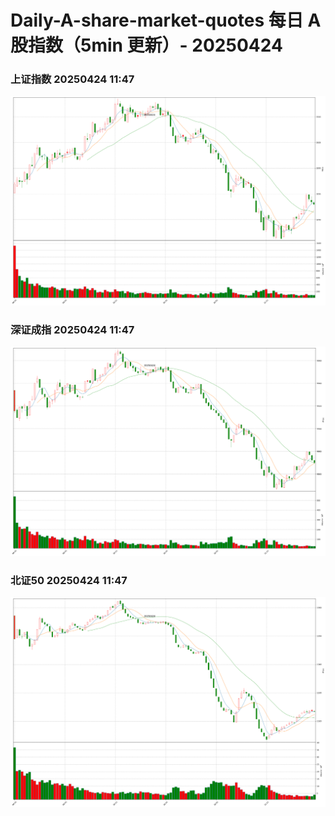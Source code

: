 
# Daily-A-share-market-quotes 每日 A 股指数（5min 更新）- 20250424

### 上证指数 20250424 11:47
![](./fig/2025/4/20250424-sh000001.png)

### 深证成指 20250424 11:47
![](./fig/2025/4/20250424-sz399001.png)

### 北证50 20250424 11:47
![](./fig/2025/4/20250424-bj899050.png)

